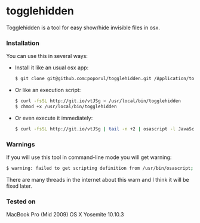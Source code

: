 # togglehidden
Togglehidden is a tool for easy show/hide invisible files in osx.

### Installation
You can use this in several ways:

* Install it like an usual osx app:

  ```bash
  $ git clone git@github.com:poporul/togglehidden.git /Application/togglehidden
  ```

* Or like an execution script:

  ```bash
  $ curl -fsSL http://git.io/vtJSg > /usr/local/bin/togglehidden
  $ chmod +x /usr/local/bin/togglehidden
  ```

* Or even execute it immediately:

  ```bash
  $ curl -fsSL http://git.io/vtJSg | tail -n +2 | osascript -l JavaScript
  ```

### Warnings
If you will use this tool in command-line mode you will get warning:
```bash
$ warning: failed to get scripting definition from /usr/bin/osascript; it may not be scriptable.
```
There are many threads in the internet about this warn and I think it will be fixed later.

### Tested on

MacBook Pro (Mid 2009)
OS X Yosemite 10.10.3
